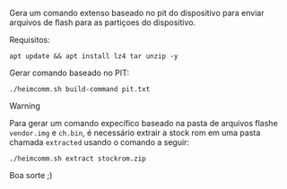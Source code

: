 Gera um comando extenso baseado no pit do dispositivo para enviar arquivos de flash para as partiçoes do dispositivo.


Requisitos:
```
apt update && apt install lz4 tar unzip -y
```

Gerar comando baseado no PIT:
```
./heimcomm.sh build-command pit.txt
```

> [!WARNING]
Para gerar um comando expecífico baseado na pasta de arquivos flashe `vendor.img` e `ch.bin`, é necessário extrair a stock rom em uma pasta chamada `extracted` usando o comando a seguir:
```
./heimcomm.sh extract stockrom.zip
```

Boa sorte ;)
